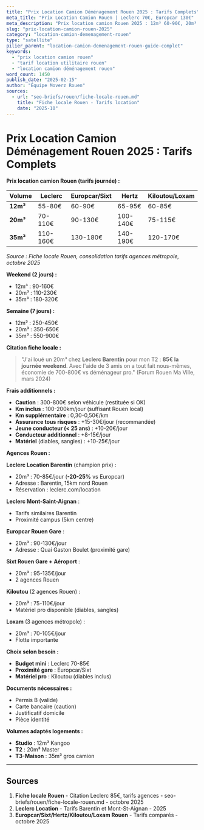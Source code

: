 ```yaml
---
title: "Prix Location Camion Déménagement Rouen 2025 : Tarifs Complets"
meta_title: "Prix Location Camion Rouen | Leclerc 70€, Europcar 130€"
meta_description: "Prix location camion Rouen 2025 : 12m³ 60-90€, 20m³ 70-130€ (Leclerc 70-85€ champion), 35m³ 130-180€. Caution 300-800€, km 100-200km inclus. Comparatif agences."
slug: "prix-location-camion-rouen-2025"
category: "location-camion-demenagement-rouen"
type: "satellite"
pilier_parent: "location-camion-demenagement-rouen-guide-complet"
keywords:
  - "prix location camion rouen"
  - "tarif location utilitaire rouen"
  - "location camion déménagement rouen"
word_count: 1450
publish_date: "2025-02-15"
author: "Équipe Moverz Rouen"
sources:
  - url: "seo-briefs/rouen/fiche-locale-rouen.md"
    title: "Fiche locale Rouen - Tarifs location"
    date: "2025-10"
---
```


# Prix Location Camion Déménagement Rouen 2025 : Tarifs Complets

**Prix location camion Rouen (tarifs journée) :**

| Volume | Leclerc | Europcar/Sixt | Hertz | Kiloutou/Loxam |
|--------|---------|---------------|-------|----------------|
| **12m³** | 55-80€ | 60-90€ | 65-95€ | 60-85€ |
| **20m³** | 70-110€ | 90-130€ | 100-140€ | 75-115€ |
| **35m³** | 110-160€ | 130-180€ | 140-190€ | 120-170€ |

*Source : Fiche locale Rouen, consolidation tarifs agences métropole, octobre 2025*

**Weekend (2 jours) :**
- 12m³ : 90-160€
- 20m³ : 110-230€
- 35m³ : 180-320€

**Semaine (7 jours) :**
- 12m³ : 250-450€
- 20m³ : 350-650€
- 35m³ : 550-900€

**Citation fiche locale :**  
> "J'ai loué un 20m³ chez **Leclerc Barentin** pour mon T2 : **85€ la journée weekend**. Avec l'aide de 3 amis on a tout fait nous-mêmes, économie de 700-800€ vs déménageur pro." (Forum Rouen Ma Ville, mars 2024)

**Frais additionnels :**
- **Caution** : 300-800€ selon véhicule (restituée si OK)
- **Km inclus** : 100-200km/jour (suffisant Rouen local)
- **Km supplémentaire** : 0,30-0,50€/km
- **Assurance tous risques** : +15-30€/jour (recommandée)
- **Jeune conducteur (< 25 ans)** : +10-20€/jour
- **Conducteur additionnel** : +8-15€/jour
- **Matériel** (diables, sangles) : +10-25€/jour

**Agences Rouen :**

**Leclerc Location Barentin** (champion prix) :
- 20m³ : 70-85€/jour (**-20-25%** vs Europcar)
- Adresse : Barentin, 15km nord Rouen
- Réservation : leclerc.com/location

**Leclerc Mont-Saint-Aignan** :
- Tarifs similaires Barentin
- Proximité campus (5km centre)

**Europcar Rouen Gare** :
- 20m³ : 90-130€/jour
- Adresse : Quai Gaston Boulet (proximité gare)

**Sixt Rouen Gare + Aéroport** :
- 20m³ : 95-135€/jour
- 2 agences Rouen

**Kiloutou** (2 agences Rouen) :
- 20m³ : 75-110€/jour
- Matériel pro disponible (diables, sangles)

**Loxam** (3 agences métropole) :
- 20m³ : 70-105€/jour
- Flotte importante

**Choix selon besoin :**
- **Budget mini** : Leclerc 70-85€
- **Proximité gare** : Europcar/Sixt
- **Matériel pro** : Kiloutou (diables inclus)

**Documents nécessaires :**
- Permis B (valide)
- Carte bancaire (caution)
- Justificatif domicile
- Pièce identité

**Volumes adaptés logements :**
- **Studio** : 12m³ Kangoo
- **T2** : 20m³ Master
- **T3-Maison** : 35m³ gros camion

---

## Sources

1. **Fiche locale Rouen** - Citation Leclerc 85€, tarifs agences - seo-briefs/rouen/fiche-locale-rouen.md - octobre 2025
2. **Leclerc Location** - Tarifs Barentin et Mont-St-Aignan - 2025
3. **Europcar/Sixt/Hertz/Kiloutou/Loxam Rouen** - Tarifs comparés - octobre 2025

